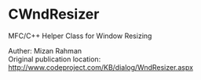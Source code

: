 ﻿# CWndResizer
MFC/C++ Helper Class for Window Resizing

Auther: Mizan Rahman  
Original publication location: http://www.codeproject.com/KB/dialog/WndResizer.aspx  